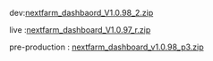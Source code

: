 dev:[nextfarm_dashbaord_V1.0.98_2.zip](https://github.com/user-attachments/files/18582790/nextfarm_dashbaord_V1.0.98_2.zip)



live :[nextfarm_dashboard_V1.0.97_r.zip](https://github.com/user-attachments/files/18558802/nextfarm_dashboard_V1.0.97_r.zip)




pre-production : [nextfarm_dashboard_v1.0.98_p3.zip](https://github.com/user-attachments/files/18601972/nextfarm_dashboard_v1.0.98_p3.zip)
